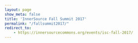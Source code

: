```yaml
---
layout: page
show_meta: false
title: 'InnerSource Fall Summit 2017'       
permalink: "/fallsummit2017/"
redirect_to: 
    - https://innersourcecommons.org/events/isc-fall-2017/
---
```

